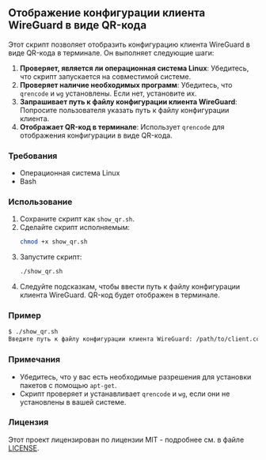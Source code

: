 ## Отображение конфигурации клиента WireGuard в виде QR-кода

Этот скрипт позволяет отобразить конфигурацию клиента WireGuard в виде QR-кода в терминале. Он выполняет следующие шаги:
1. **Проверяет, является ли операционная система Linux**: Убедитесь, что скрипт запускается на совместимой системе.
2. **Проверяет наличие необходимых программ**: Убедитесь, что `qrencode` и `wg` установлены. Если нет, установите их.
3. **Запрашивает путь к файлу конфигурации клиента WireGuard**: Попросите пользователя указать путь к файлу конфигурации клиента.
4. **Отображает QR-код в терминале**: Использует `qrencode` для отображения конфигурации в виде QR-кода.

### Требования

- Операционная система Linux
- Bash

### Использование

1. Сохраните скрипт как `show_qr.sh`.
2. Сделайте скрипт исполняемым:
   ```bash
   chmod +x show_qr.sh
   ```
3. Запустите скрипт:
   ```bash
   ./show_qr.sh
   ```
4. Следуйте подсказкам, чтобы ввести путь к файлу конфигурации клиента WireGuard. QR-код будет отображен в терминале.

### Пример

```sh
$ ./show_qr.sh
Введите путь к файлу конфигурации клиента WireGuard: /path/to/client.conf
```

### Примечания

- Убедитесь, что у вас есть необходимые разрешения для установки пакетов с помощью `apt-get`.
- Скрипт проверяет и устанавливает `qrencode` и `wg`, если они не установлены в вашей системе.

### Лицензия

Этот проект лицензирован по лицензии MIT - подробнее см. в файле [LICENSE](LICENSE).

